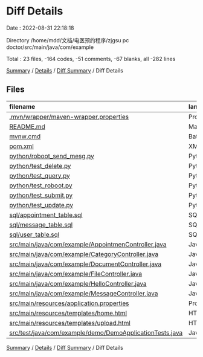 # Diff Details

Date : 2022-08-31 22:18:18

Directory /home/mdd/文档/电医预约程序/zjgsu pc doctor/src/main/java/com/example

Total : 23 files,  -164 codes, -51 comments, -67 blanks, all -282 lines

[Summary](results.md) / [Details](details.md) / [Diff Summary](diff.md) / Diff Details

## Files
| filename | language | code | comment | blank | total |
| :--- | :--- | ---: | ---: | ---: | ---: |
| [.mvn/wrapper/maven-wrapper.properties](/.mvn/wrapper/maven-wrapper.properties) | Properties | -2 | 0 | -1 | -3 |
| [README.md](/README.md) | Markdown | -7 | 0 | -6 | -13 |
| [mvnw.cmd](/mvnw.cmd) | Batch | -102 | -51 | -36 | -189 |
| [pom.xml](/pom.xml) | XML | -60 | 0 | -8 | -68 |
| [python/roboot_send_mesg.py](/python/roboot_send_mesg.py) | Python | -17 | 0 | -3 | -20 |
| [python/test_delete.py](/python/test_delete.py) | Python | -5 | 0 | -3 | -8 |
| [python/test_query.py](/python/test_query.py) | Python | -6 | -1 | -3 | -10 |
| [python/test_roboot.py](/python/test_roboot.py) | Python | -13 | 0 | -3 | -16 |
| [python/test_submit.py](/python/test_submit.py) | Python | -5 | 0 | -3 | -8 |
| [python/test_update.py](/python/test_update.py) | Python | -5 | 0 | -3 | -8 |
| [sql/appointment_table.sql](/sql/appointment_table.sql) | SQL | -15 | 0 | 0 | -15 |
| [sql/message_table.sql](/sql/message_table.sql) | SQL | -9 | 0 | 0 | -9 |
| [sql/user_table.sql](/sql/user_table.sql) | SQL | -11 | 0 | 0 | -11 |
| [src/main/java/com/example/AppointmenController.java](/src/main/java/com/example/AppointmenController.java) | Java | 219 | 21 | 10 | 250 |
| [src/main/java/com/example/CategoryController.java](/src/main/java/com/example/CategoryController.java) | Java | 96 | 0 | 8 | 104 |
| [src/main/java/com/example/DocumentController.java](/src/main/java/com/example/DocumentController.java) | Java | 121 | 2 | 8 | 131 |
| [src/main/java/com/example/FileController.java](/src/main/java/com/example/FileController.java) | Java | 0 | 0 | -1 | -1 |
| [src/main/java/com/example/HelloController.java](/src/main/java/com/example/HelloController.java) | Java | -364 | -23 | -16 | -403 |
| [src/main/java/com/example/MessageController.java](/src/main/java/com/example/MessageController.java) | Java | 84 | 1 | 7 | 92 |
| [src/main/resources/application.properties](/src/main/resources/application.properties) | Properties | -15 | 0 | -1 | -16 |
| [src/main/resources/templates/home.html](/src/main/resources/templates/home.html) | HTML | -24 | 0 | -5 | -29 |
| [src/main/resources/templates/upload.html](/src/main/resources/templates/upload.html) | HTML | -15 | 0 | -3 | -18 |
| [src/test/java/com/example/demo/DemoApplicationTests.java](/src/test/java/com/example/demo/DemoApplicationTests.java) | Java | -9 | 0 | -5 | -14 |

[Summary](results.md) / [Details](details.md) / [Diff Summary](diff.md) / Diff Details